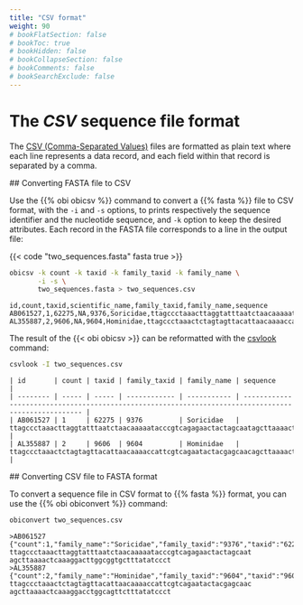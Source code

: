 ```yaml
---
title: "CSV format"
weight: 90
# bookFlatSection: false
# bookToc: true
# bookHidden: false
# bookCollapseSection: false
# bookComments: false
# bookSearchExclude: false
---
```


# The *CSV* sequence file format

The [CSV (Comma-Separated Values)](https://en.wikipedia.org/wiki/Comma-separated_values) files are formatted as plain text where each line represents a data record, and each field within that record is separated by a comma.

## Converting FASTA file to CSV

Use the {{% obi obicsv %}} command to convert a {{% fasta %}} file to CSV format, with the `-i` and `-s` options, to prints respectively the sequence identifier and the nucleotide sequence, and `-k` option to keep the desired attributes. Each record in the FASTA file corresponds to a line in the output file:

{{< code "two_sequences.fasta" fasta true >}}

```bash
obicsv -k count -k taxid -k family_taxid -k family_name \
       -i -s \
       two_sequences.fasta > two_sequences.csv
```
```
id,count,taxid,scientific_name,family_taxid,family_name,sequence
AB061527,1,62275,NA,9376,Soricidae,ttagccctaaacttaggtatttaatctaacaaaaatacccgtcagagaactactagcaatagcttaaaactcaaaggacttggcggtgctttatatccct
AL355887,2,9606,NA,9604,Hominidae,ttagccctaaactctagtagttacattaacaaaaccattcgtcagaatactacgagcaacagcttaaaactcaaaggacctggcagttctttatatccct
```

The result of the {{< obi obicsv >}} can be reformatted with the [csvlook](https://csvplot.readthedocs.io/en/latest/scripts/csvlook.html) command:

```bash
csvlook -I two_sequences.csv
```
```
| id       | count | taxid | family_taxid | family_name | sequence                                                                                             |
| -------- | ----- | ----- | ------------ | ----------- | ---------------------------------------------------------------------------------------------------- |
| AB061527 | 1     | 62275 | 9376         | Soricidae   | ttagccctaaacttaggtatttaatctaacaaaaatacccgtcagagaactactagcaatagcttaaaactcaaaggacttggcggtgctttatatccct |
| AL355887 | 2     | 9606  | 9604         | Hominidae   | ttagccctaaactctagtagttacattaacaaaaccattcgtcagaatactacgagcaacagcttaaaactcaaaggacctggcagttctttatatccct |
```

## Converting CSV file to FASTA format

To convert a sequence file in CSV format to {{% fasta %}} format, you can use the {{% obi obiconvert %}} command:

```bash
obiconvert two_sequences.csv
```
```
>AB061527 {"count":1,"family_name":"Soricidae","family_taxid":"9376","taxid":"62275"}
ttagccctaaacttaggtatttaatctaacaaaaatacccgtcagagaactactagcaat
agcttaaaactcaaaggacttggcggtgctttatatccct
>AL355887 {"count":2,"family_name":"Hominidae","family_taxid":"9604","taxid":"9606"}
ttagccctaaactctagtagttacattaacaaaaccattcgtcagaatactacgagcaac
agcttaaaactcaaaggacctggcagttctttatatccct
```

<!-- 
## Converting FASTQ file to CSV

In the same way as for {{% fasta %}} files, use the {{% obi obicsv %}} command to convert a {{% fastq %}} file to CSV format:

{{< code "two_sequences.fastq" fastq true >}}

```bash
obicsv -i -s -q two_sequences.fastq > two_sequences.csv
```

## Converting CSV file to FASTQ format

```bash
obiconvert --fastq-output two_sequences.csv
``` -->